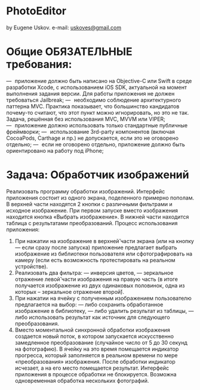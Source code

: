 # PhotoEditor

by Eugene Uskov. e-mail: uskoves@gmail.com 

# Общие ОБЯЗАТЕЛЬНЫЕ требования: 

— приложение должно быть написано на Objective-C или Swift в среде разработки Xcode, с использованием iOS SDK, актуальной на момент выполнения задания версии. Для работы приложения не должен требоваться Jailbreak; 
— необходимо соблюдение архитектурного паттерна MVC. Практика показывает, что большинство кандидатов почему-то считают, что этот пункт можно игнорировать, но это не так. Задача, решённая без использования MVC, MVVM или VIPER; 
— приложение должно использовать только стандартные публичные фреймворки; 
— использование 3rd-party компонентов (включая CocoaPods, Carthage и пр.) не допускается, если это не оговорено отдельно;
— если не оговорено отдельно, приложение должно быть ориентировано на работу под iPhone;

# Задача: Обработчик изображений 

Реализовать программу обработки изображений. 
Интерфейс приложения состоит из одного экрана, поделенного примерно пополам. В верхней части находятся 2 кнопки с различными фильтрами и исходное изображение. При первом запуске вместо изображения находится кнопка «Выбрать изображение». В нижней части находится таблица с результатами преобразований. 
Процесс использования приложения: 
1. При нажатии на изображение в верхней̆ части экрана (или на кнопку — если сразу после запуска) приложение предлагает выбрать изображение из библиотеки пользователя или сфотографировать на камеру (если есть возможность протестировать на реальном устройстве). 
2. Реализовать два фильтра: 
— инверсия цветов, 
— зеркальное отражение левой̆ части изображения на правую часть (в итоге получается изображение из двух одинаковых половинок, одна из которых – зеркальное отражение второй̆). 
3. При нажатии на ячейку с полученным изображением пользователю предлагается на выбор: 
— либо сохранить обработанное изображение в библиотеку, 
— либо удалить результат из таблицы, — либо использовать результат как источник для следующего преобразования. 
4. Вместо моментальной синхронной обработки изображения создается новый поток, в котором запускается искусственно замедленное преобразование (случайное число от 5 до 30 секунд на фотографию). В ячейку на это время помещается индикатор прогресса, который заполняется в реальном времени по мере «преобразования» изображения. После обработки индикатор исчезает, а на его место помещается результат. Интерфейс приложения в процессе обработки не блокируется. Возможна одновременная обработка нескольких фотографий. 

